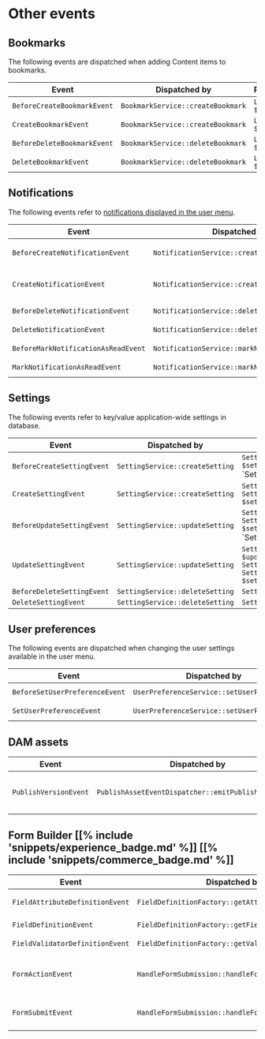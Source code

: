 # Other events

## Bookmarks

The following events are dispatched when adding Content items to bookmarks.

| Event | Dispatched by | Properties |
|---|---|---|
|`BeforeCreateBookmarkEvent`|`BookmarkService::createBookmark`|`Location $location`|
|`CreateBookmarkEvent`|`BookmarkService::createBookmark`|`Location $location`|
|`BeforeDeleteBookmarkEvent`|`BookmarkService::deleteBookmark`|`Location $location`|
|`DeleteBookmarkEvent`|`BookmarkService::deleteBookmark`|`Location $location`|

## Notifications

The following events refer to [notifications displayed in the user menu](../../sending_notifications.md#create-custom-notifications).

| Event | Dispatched by | Properties |
|---|---|---|
|`BeforeCreateNotificationEvent`|`NotificationService::createNotification`|`CreateStruct $createStruct`</br>`Notification|null $notification`|
|`CreateNotificationEvent`|`NotificationService::createNotification`|`Notification $notification`</br>`CreateStruct $createStruct`|
|`BeforeDeleteNotificationEvent`|`NotificationService::deleteNotification`|`Notification $notification`|
|`DeleteNotificationEvent`|`NotificationService::deleteNotification`|`Notification $notification`|
|`BeforeMarkNotificationAsReadEvent`|`NotificationService::markNotificationAsRead`|`Notification $notification`|
|`MarkNotificationAsReadEvent`|`NotificationService::markNotificationAsRead`|`Notification $notification`|

## Settings

The following events refer to key/value application-wide settings in database.

| Event | Dispatched by | Properties |
|---|---|---|
|`BeforeCreateSettingEvent`|`SettingService::createSetting`|`SettingCreateStruct $settingCreateStruct`</br>`Setting|null $setting`|
|`CreateSettingEvent`|`SettingService::createSetting`|`Setting $setting`</br>`SettingCreateStruct $settingCreateStruct`|
|`BeforeUpdateSettingEvent`|`SettingService::updateSetting`|`Setting $setting`</br>`SettingUpdateStruct $settingUpdateStruct`</br>`Setting|null $updatedSetting`|
|`UpdateSettingEvent`|`SettingService::updateSetting`|`Setting $updatedSetting`</br>`Setting $setting`</br>`SettingUpdateStruct $settingUpdateStruct`|
|`BeforeDeleteSettingEvent`|`SettingService::deleteSetting`|`Setting $setting`|
|`DeleteSettingEvent`|`SettingService::deleteSetting`|`Setting $setting`|

## User preferences

The following events are dispatched when changing the user settings available in the user menu.

| Event | Dispatched by | Properties |
|---|---|---|
|`BeforeSetUserPreferenceEvent`|`UserPreferenceService::setUserPreference`|`UserPreferenceSetStruct[] $userPreferenceSetStructs`|
|`SetUserPreferenceEvent`|`UserPreferenceService::setUserPreference`|`UserPreferenceSetStruct[] $userPreferenceSetStructs`|

## DAM assets 

| Event | Dispatched by | Properties |
|---|---|---|
|`PublishVersionEvent`|`PublishAssetEventDispatcher::emitPublishAssetEvent`|`Content $content`</br>`Connector\Dam\AssetIdentifier $assetIdentifier`</br>`Connector\Dam\AssetSource $assetSource`|

## Form Builder [[% include 'snippets/experience_badge.md' %]] [[% include 'snippets/commerce_badge.md' %]]

| Event | Dispatched by | Properties |
|---|---|---|
|`FieldAttributeDefinitionEvent`|`FieldDefinitionFactory::getAttributesDefinitions`|`FieldAttributeDefinitionBuilder $definitionBuilder`</br>`array $configuration`|
|`FieldDefinitionEvent`|`FieldDefinitionFactory::getFieldDefinition`|`FieldDefinitionBuilder $definitionBuilder`</br>`array $configuration`|
|`FieldValidatorDefinitionEvent`|`FieldDefinitionFactory::getValidatorsDefinitions`|`FieldDefinitionBuilder $definitionBuilder`</br>`array $configuration`|
|`FormActionEvent`|`HandleFormSubmission::handleFormSubmission`|`ContentView $contentView`</br>`EzPlatformFormBuilder\FieldType\Model\Form  $form`</br>`string $action`</br>`mixed  $data`|
|`FormSubmitEvent`|`HandleFormSubmission::handleFormSubmission`|`ContentView $contentView`</br>`EzPlatformFormBuilder\FieldType\Model\Form $form`</br>`array $data`|
